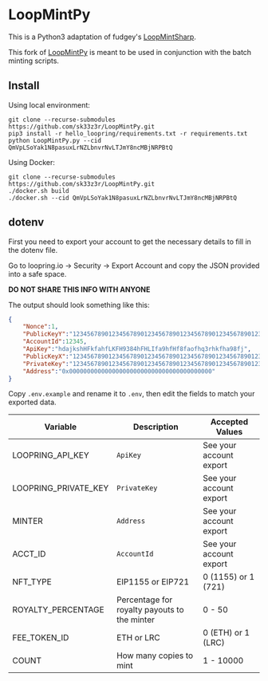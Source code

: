 # LoopMintPy

This is a Python3 adaptation of fudgey's [LoopMintSharp](https://github.com/fudgebucket27/LoopMintSharp).

This fork of [LoopMintPy](https://github.com/Montspy/LoopMintPy.git) is meant to be used in conjunction with the batch minting scripts.

## Install

Using local environment:

```shell
git clone --recurse-submodules https://github.com/sk33z3r/LoopMintPy.git
pip3 install -r hello_loopring/requirements.txt -r requirements.txt
python LoopMintPy.py --cid QmVpLSoYak1N8pasuxLrNZLbnvrNvLTJmY8ncMBjNRPBtQ
```

Using Docker:

```shell
git clone --recurse-submodules https://github.com/sk33z3r/LoopMintPy.git
./docker.sh build
./docker.sh --cid QmVpLSoYak1N8pasuxLrNZLbnvrNvLTJmY8ncMBjNRPBtQ
```

## dotenv

First you need to export your account to get the necessary details to fill in the dotenv file.

Go to loopring.io -> Security -> Export Account and copy the JSON provided into a safe space.

**DO NOT SHARE THIS INFO WITH ANYONE**

The output should look something like this:

```json
{
    "Nonce":1,
    "PublicKeyY":"123456789012345678901234567890123456789012345678901234567890",
    "AccountId":12345,
    "ApiKey":"hdajkshHFkfahfLKFH9384hFHLIfa9hfHf8faofhq3rhkfha98fj",
    "PublicKeyX":"123456789012345678901234567890123456789012345678901234567890",
    "PrivateKey":"123456789012345678901234567890123456789012345678901234567890",
    "Address":"0x0000000000000000000000000000000000000000"
}
```

Copy `.env.example` and rename it to `.env`, then edit the fields to match your exported data.

| Variable             | Description                                  | Accepted Values         |
|----------------------|----------------------------------------------|-------------------------|
| LOOPRING_API_KEY     | `ApiKey`                                     | See your account export |
| LOOPRING_PRIVATE_KEY | `PrivateKey`                                 | See your account export |
| MINTER               | `Address`                                    | See your account export |
| ACCT_ID              | `AccountId`                                  | See your account export |
| NFT_TYPE             | EIP1155 or EIP721                            | 0 (1155) or 1 (721)     |
| ROYALTY_PERCENTAGE   | Percentage for royalty payouts to the minter | 0 - 50                  |
| FEE_TOKEN_ID         | ETH or LRC                                   | 0 (ETH) or 1 (LRC)      |
| COUNT                | How many copies to mint                      | 1 - 10000               |
